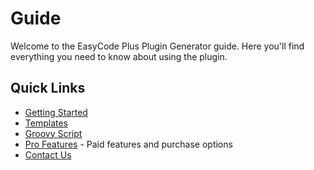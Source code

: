 # Guide

Welcome to the EasyCode Plus Plugin Generator guide. Here you'll find everything you need to know about using the plugin.

## Quick Links

- [Getting Started](/guide/getting-started)
- [Templates](/guide/templates)
- [Groovy Script](/guide/groovy-script)
- [Pro Features](/guide/pro-features) - Paid features and purchase options
- [Contact Us](/guide/contact-us) 
